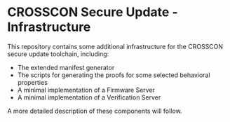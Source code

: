 # CROSSCON Secure Update - Infrastructure

This repository contains some additional infrastructure for the CROSSCON secure update toolchain, including:

* The extended manifest generator
* The scripts for generating the proofs for some selected behavioral properties
* A minimal implementation of a Firmware Server
* A minimal implementation of a Verification Server

A more detailed description of these components will follow.
